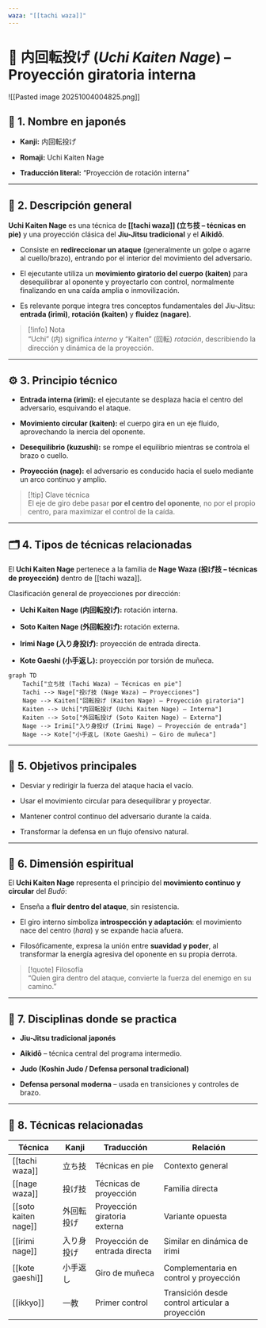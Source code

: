 ```yaml
---
waza: "[[tachi waza]]"
---
```

# 🔄 内回転投げ (_Uchi Kaiten Nage_) – Proyección giratoria interna

![[Pasted image 20251004004825.png]]

## 🧾 1. Nombre en japonés

- **Kanji:** 内回転投げ
    
- **Romaji:** Uchi Kaiten Nage
    
- **Traducción literal:** “Proyección de rotación interna”
    

---

## 📖 2. Descripción general

**Uchi Kaiten Nage** es una técnica de **[[tachi waza]] (立ち技 – técnicas en pie)** y una proyección clásica del **Jiu-Jitsu tradicional** y el **Aikidō**.

- Consiste en **redireccionar un ataque** (generalmente un golpe o agarre al cuello/brazo), entrando por el interior del movimiento del adversario.
    
- El ejecutante utiliza un **movimiento giratorio del cuerpo (kaiten)** para desequilibrar al oponente y proyectarlo con control, normalmente finalizando en una caída amplia o inmovilización.
    
- Es relevante porque integra tres conceptos fundamentales del Jiu-Jitsu: **entrada (irimi)**, **rotación (kaiten)** y **fluidez (nagare)**.
    

> [!info] Nota  
> “Uchi” (内) significa _interno_ y “Kaiten” (回転) _rotación_, describiendo la dirección y dinámica de la proyección.

---

## ⚙️ 3. Principio técnico

- **Entrada interna (irimi):** el ejecutante se desplaza hacia el centro del adversario, esquivando el ataque.
    
- **Movimiento circular (kaiten):** el cuerpo gira en un eje fluido, aprovechando la inercia del oponente.
    
- **Desequilibrio (kuzushi):** se rompe el equilibrio mientras se controla el brazo o cuello.
    
- **Proyección (nage):** el adversario es conducido hacia el suelo mediante un arco continuo y amplio.
    

> [!tip] Clave técnica  
> El eje de giro debe pasar **por el centro del oponente**, no por el propio centro, para maximizar el control de la caída.

---

## 🗂️ 4. Tipos de técnicas relacionadas

El **Uchi Kaiten Nage** pertenece a la familia de **Nage Waza (投げ技 – técnicas de proyección)** dentro de [[tachi waza]].

Clasificación general de proyecciones por dirección:

- **Uchi Kaiten Nage (内回転投げ):** rotación interna.
    
- **Soto Kaiten Nage (外回転投げ):** rotación externa.
    
- **Irimi Nage (入り身投げ):** proyección de entrada directa.
    
- **Kote Gaeshi (小手返し):** proyección por torsión de muñeca.
    

```mermaid
graph TD
    Tachi["立ち技 (Tachi Waza) – Técnicas en pie"]
    Tachi --> Nage["投げ技 (Nage Waza) – Proyecciones"]
    Nage --> Kaiten["回転投げ (Kaiten Nage) – Proyección giratoria"]
    Kaiten --> Uchi["内回転投げ (Uchi Kaiten Nage) – Interna"]
    Kaiten --> Soto["外回転投げ (Soto Kaiten Nage) – Externa"]
    Nage --> Irimi["入り身投げ (Irimi Nage) – Proyección de entrada"]
    Nage --> Kote["小手返し (Kote Gaeshi) – Giro de muñeca"]
```

---

## 🎯 5. Objetivos principales

- Desviar y redirigir la fuerza del ataque hacia el vacío.
    
- Usar el movimiento circular para desequilibrar y proyectar.
    
- Mantener control continuo del adversario durante la caída.
    
- Transformar la defensa en un flujo ofensivo natural.
    

---

## 🧘 6. Dimensión espiritual

El **Uchi Kaiten Nage** representa el principio del **movimiento continuo y circular** del _Budō_:

- Enseña a **fluir dentro del ataque**, sin resistencia.
    
- El giro interno simboliza **introspección y adaptación**: el movimiento nace del centro (_hara_) y se expande hacia afuera.
    
- Filosóficamente, expresa la unión entre **suavidad y poder**, al transformar la energía agresiva del oponente en su propia derrota.
    

> [!quote] Filosofía  
> “Quien gira dentro del ataque, convierte la fuerza del enemigo en su camino.”

---

## 🥋 7. Disciplinas donde se practica

- **Jiu-Jitsu tradicional japonés**
    
- **Aikidō** – técnica central del programa intermedio.
    
- **Judo (Koshin Judo / Defensa personal tradicional)**
    
- **Defensa personal moderna** – usada en transiciones y controles de brazo.
    

---

## 🔗 8. Técnicas relacionadas

|Técnica|Kanji|Traducción|Relación|
|---|---|---|---|
|[[tachi waza]]|立ち技|Técnicas en pie|Contexto general|
|[[nage waza]]|投げ技|Técnicas de proyección|Familia directa|
|[[soto kaiten nage]]|外回転投げ|Proyección giratoria externa|Variante opuesta|
|[[irimi nage]]|入り身投げ|Proyección de entrada directa|Similar en dinámica de irimi|
|[[kote gaeshi]]|小手返し|Giro de muñeca|Complementaria en control y proyección|
|[[ikkyo]]|一教|Primer control|Transición desde control articular a proyección|
